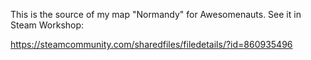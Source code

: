 This is the source of my map "Normandy" for Awesomenauts. See it in Steam Workshop:

https://steamcommunity.com/sharedfiles/filedetails/?id=860935496
